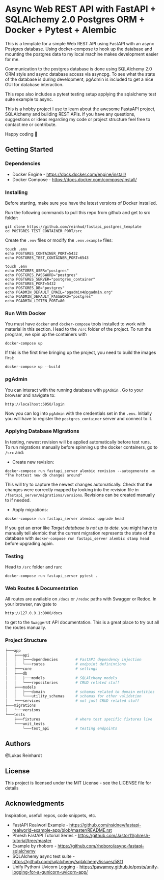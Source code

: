 # Async Web REST API with FastAPI + SQLAlchemy 2.0 Postgres ORM + Docker + Pytest + Alembic

This is a template for a simple Web REST API using FastAPI with an async Postgres database.
Using docker-compose to hook up the database and mounting the 
postgres data to my local machine makes development easier for me.

Communication to the postgres database is done using SQLAlchemy 2.0 ORM style and async
database access via asyncpg.
To see what the state of the database is during development, pgAdmin is included
to get a nice GUI for database interaction.

This repo also includes a pytest testing setup applying the sqlalchemy test suite example
to async.

This is a hobby project I use to learn about the awesome FastaAPI project, SQLAlchemy and building REST APIs.
If you have any questions, suggestions or ideas regarding my code or project structure
feel free to contact me or contribute.

Happy coding :rocket: 

## Getting Started

### Dependencies
* Docker Engine - https://docs.docker.com/engine/install/
* Docker Compose - https://docs.docker.com/compose/install/

### Installing
Before starting, make sure you have the latest versions of Docker installed.

Run the following commands to pull this repo from github and get to src folder:
```
git clone https://github.com/reinhud/fastapi_postgres_template
cd POSTGRES_TEST_CONTAINER_PORT/src
```
Create the ```.env``` files or modify the ```.env.example``` files:
```
touch .env
echo POSTGRES_CONTAINER_PORT=5432
echo POSTGRES_TEST_CONTAINER_PORT=6543
```
```
touch .env
echo POSTGRES_USER="postgres"
echo POSTGRES_PASSWORD="postgres"
echo POSTGRES_SERVER="postgres_container" 
echo POSTGRES_PORT=5432
echo POSTGRES_DB="postgres"
echo PGADMIN_DEFAULT_EMAIL="pgadmin4@pgadmin.org"
echo PGADMIN_DEFAULT_PASSWORD="postgres"
echo PGADMIN_LISTEN_PORT=80
```

### Run With Docker
You must have ```docker``` and ```docker-compose``` tools installed to work with material in this section.
Head to the ```/src``` folder of the project.
To run the program, we spin up the containers with
```
docker-compose up
```
If this is the first time bringing up the project, you need to build the images first:
```
docker-compose up --build
```

### pgAdmin
You can interact with the running database with ```pgAdmin``` .
Go to your browser and navigate to:
```
http://localhost:5050/login
```
Now you can log into ```pgAdmin``` with the credentials
set in the ```.env```.
Initially you will have to register the ```postgres_container``` server
and connect to it.

### Applying Database Migrations
In testing, newest revision will be applied automatically before test runs.  
To run migrations manually before spinning up the docker containers, go to ```/src``` and:
* Create new revision:
```
docker-compose run fastapi_server alembic revision --autogenerate -m "The hottest new db changes around"
```
This will try to capture the newest changes automatically.
Check that the changes were correctly mapped by looking into 
the revision file in ```/fastapi_server/migrations/versions```.
Revisions can be created manually to if needed.
* Apply migrations:
```
docker-compose run fastapi_server alembic upgrade head
```
If you get an error like *Target database is not up to date.* you might have to 
manually tell alembic that the current migration represents the state of the database
with ```docker-compose run fastapi_server alembic stamp head``` before upgrading again.

### Testing
Head to ```/src``` folder and run:
```
docker-compose run fastapi_server pytest .
```

### Web Routes & Documentation
All routes are available on ```/docs``` or ```/redoc``` paths with Swagger or Redoc.
In your browser, navigate to
```
http://127.0.0.1:8000/docs
```
to get to the ```SwaggerUI``` API documentation.
This is a great place to try out all the routes manually.

### Project Structure
```bash
├───app
│   ├───api
│   │   ├───dependencies        # FastAPI dependency injection 
│   │   └───routes              # endpoint definintions
│   ├───core                    # settings
│   ├───db
│   │   ├───models              # SQLAlchemy models
│   │   └───repositories        # CRUD related stuff
│   ├───models                  
│   │   ├───domain              # schemas related to domain entities
│   │   └───utility_schemas     # schemas for other validation
│   └───services                # not just CRUD related stuff
├───migrations
│   └───versions
└───tests
    ├───fixtures                # where test specific fixtures live
    └───unit_tests                
        └───test_api            # testing endpoints
```

## Authors

@Lukas Reinhardt
## License

This project is licensed under the MIT License - see the LICENSE file for details

## Acknowledgments
Inspiration, usefull repos, code snippets, etc.
* FastAPI Realworl Example - https://github.com/nsidnev/fastapi-realworld-example-app/blob/master/README.rst
* Phresh FastAPI Tutorial Series - https://github.com/Jastor11/phresh-tutorial/tree/master
* Example by rhoboro - https://github.com/rhoboro/async-fastapi-sqlalchemy
* SQLAlchemy async test suite - https://github.com/sqlalchemy/sqlalchemy/issues/5811
* Unify Python/ Uvicorn Logging - https://pawamoy.github.io/posts/unify-logging-for-a-gunicorn-uvicorn-app/

